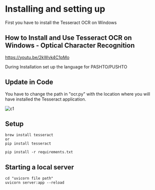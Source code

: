 # Installing and setting up
First you have to install the Tesseract OCR on Windows
## How to Install and Use Tesseract OCR on Windows - Optical Character Recognition
https://youtu.be/2kWvk4C1pMo

During Installation set up the language for PASHTO/PUSHTO

## Update in Code
You have to change the path in "ocr.py" with the location where you will have installed the Tesseract application. 

![c1](https://user-images.githubusercontent.com/117106355/199105355-5d60a92b-2d9f-4905-9487-fef5585099fb.PNG)


## Setup

```
brew install tesseract
or 
pip install tesseract

pip install -r requirements.txt
```

## Starting a local server

```
cd "uvicorn file path"
uvicorn server:app --reload
```
